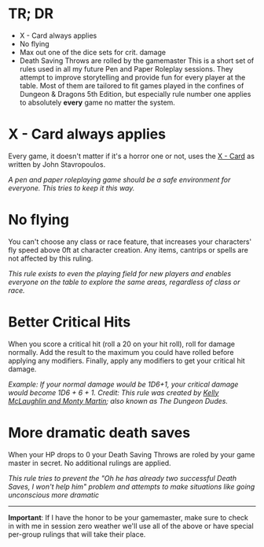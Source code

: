 # TR; DR
- X - Card always applies
- No flying
- Max out one of the dice sets for crit. damage
- Death Saving Throws are rolled by the gamemaster
This is a short set of rules used in all my future Pen and Paper Roleplay sessions. They attempt to improve storytelling and provide fun for every player at the table. Most of them are tailored to fit games played in the confines of Dungeon & Dragons 5th Edition, but especially rule number one applies to absolutely **every** game no matter the system.

# X - Card always applies
Every game, it doesn't matter if it's a horror one or not, uses the [X - Card](http://tinyurl.com/x-card-rpg) as written by John Stavropoulos.

_A pen and paper roleplaying game should be a safe environment for everyone. This tries to keep it this way._

# No flying
You can't choose any class or race feature, that increases your characters' fly speed above 0ft at character creation. Any items, cantrips or spells are not affected by this ruling.

_This rule exists to even the playing field for new players and enables everyone on the table to explore the same areas, regardless of class or race._

# Better Critical Hits
When you score a critical hit (roll a 20 on your hit roll), roll for damage normally. Add the result to the maximum you could have rolled before applying any modifiers. Finally, apply any modifiers to get your critical hit damage.

_Example: If your normal damage would be 1D6+1, your critical damage would become 1D6 + 6 + 1. Credit: This rule was created by [Kelly McLaughlin and Monty Martin](https://www.youtube.com/c/DungeonDudes/featured); also known as The Dungeon Dudes._

# More dramatic death saves
When your HP drops to 0 your Death Saving Throws are roled by your game master in secret. No additional rulings are applied.

_This rule tries to prevent the "Oh he has already two successful Death Saves, I won't help him" problem and attempts to make situations like going unconscious more dramatic_
_____
**Important**: If I have the honor to be your gamemaster, make sure to check in with me in session zero weather we'll use all of the above or have special per-group rulings that will take their place.
